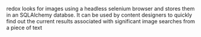 redox looks for images using a headless selenium browser
and stores them in an SQLAlchemy databse. It can be used 
by content designers to quickly find out the current results 
associated with significant image searches from a piece of text
